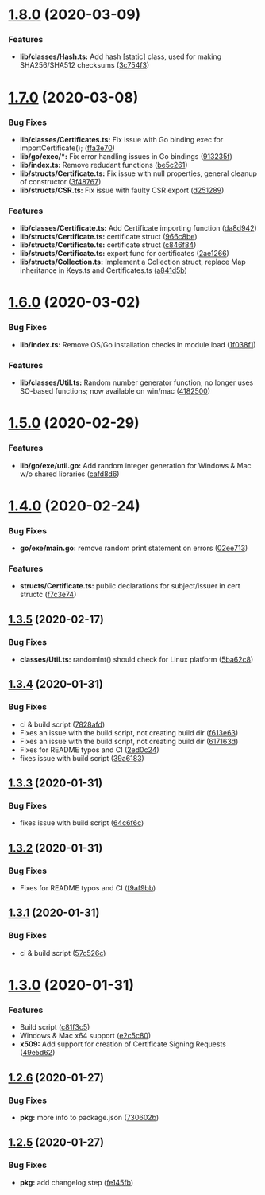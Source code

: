 # [1.8.0](https://github.com/LibraryofCode/GoCrypt/compare/v1.7.0...v1.8.0) (2020-03-09)


### Features

* **lib/classes/Hash.ts:** Add hash [static] class, used for making SHA256/SHA512 checksums ([3c754f3](https://github.com/LibraryofCode/GoCrypt/commit/3c754f3cf99ef53d481e5d4c6e370ff79886708d))

# [1.7.0](https://github.com/LibraryofCode/GoCrypt/compare/v1.6.0...v1.7.0) (2020-03-08)


### Bug Fixes

* **lib/classes/Certificates.ts:** Fix issue with Go binding exec for importCertificate(); ([ffa3e70](https://github.com/LibraryofCode/GoCrypt/commit/ffa3e7072581a563443d8b410d824fc197289c85))
* **lib/go/exec/*:** Fix error handling issues in Go bindings ([913235f](https://github.com/LibraryofCode/GoCrypt/commit/913235f8703cdc39d18835c14b5ddbba20c47989))
* **lib/index.ts:** Remove redudant functions ([be5c261](https://github.com/LibraryofCode/GoCrypt/commit/be5c2617693fc3350c963a149f5c525f14e5bd4b))
* **lib/structs/Certificate.ts:** Fix issue with null properties, general cleanup of constructor ([3f48767](https://github.com/LibraryofCode/GoCrypt/commit/3f4876705bdbe4ff99c424f041112a227cc8bd51))
* **lib/structs/CSR.ts:** Fix issue with faulty CSR export ([d251289](https://github.com/LibraryofCode/GoCrypt/commit/d251289b5d3d50f5e782f9d0d00bc298432c5330))


### Features

* **lib/classes/Certificate.ts:** Add Certificate importing function ([da8d942](https://github.com/LibraryofCode/GoCrypt/commit/da8d94203dabb8ff7b67fa2f09441db332559433))
* **lib/structs/Certificate.ts:** certificate struct ([966c8be](https://github.com/LibraryofCode/GoCrypt/commit/966c8be489cabce4470fe61ff2c7b7d5808799ab))
* **lib/structs/Certificate.ts:** certificate struct ([c846f84](https://github.com/LibraryofCode/GoCrypt/commit/c846f84d2a60bcdecb906acccc3692913798d194))
* **lib/structs/Certificate.ts:** export func for certificates ([2ae1266](https://github.com/LibraryofCode/GoCrypt/commit/2ae1266ac86348fc771350454effc0e54a553ee7))
* **lib/structs/Collection.ts:** Implement a Collection struct, replace Map inheritance in Keys.ts and Certificates.ts ([a841d5b](https://github.com/LibraryofCode/GoCrypt/commit/a841d5b37373a6cfb864a0373571f49d6b2c59ed))

# [1.6.0](https://github.com/LibraryofCode/GoCrypt/compare/v1.5.0...v1.6.0) (2020-03-02)


### Bug Fixes

* **lib/index.ts:** Remove OS/Go installation checks in module load ([1f038f1](https://github.com/LibraryofCode/GoCrypt/commit/1f038f1c0de2cc31d938aa285cfeb7beae0ab15e))


### Features

* **lib/classes/Util.ts:** Random number generator function, no longer uses SO-based functions; now available on win/mac ([4182500](https://github.com/LibraryofCode/GoCrypt/commit/4182500cba85d94b55a0e243066226688416869b))

# [1.5.0](https://github.com/LibraryofCode/GoCrypt/compare/v1.4.0...v1.5.0) (2020-02-29)


### Features

* **lib/go/exe/util.go:** Add random integer generation for Windows & Mac w/o shared libraries ([cafd8d6](https://github.com/LibraryofCode/GoCrypt/commit/cafd8d668aa19ec21e56546b48d058f9c032226c))

# [1.4.0](https://gitlab.libraryofcode.org/engineering/gocrypt/compare/v1.3.5...v1.4.0) (2020-02-24)


### Bug Fixes

* **go/exe/main.go:** remove random print statement on errors ([02ee713](https://gitlab.libraryofcode.org/engineering/gocrypt/commit/02ee7131174507485afd6ce547a3d66cab9b7303))


### Features

* **structs/Certificate.ts:** public declarations for subject/issuer in cert structc ([f7c3e74](https://gitlab.libraryofcode.org/engineering/gocrypt/commit/f7c3e7452d94cc1f6a47465544e778d9a8be2132))

## [1.3.5](https://gitlab.libraryofcode.org/engineering/gocrypt/compare/v1.3.4...v1.3.5) (2020-02-17)


### Bug Fixes

* **classes/Util.ts:** randomInt() should check for Linux platform ([5ba62c8](https://gitlab.libraryofcode.org/engineering/gocrypt/commit/5ba62c87b84809baefdc0a56498323ea1a0deab2))

## [1.3.4](https://gitlab.libraryofcode.org/engineering/gocrypt/compare/v1.3.3...v1.3.4) (2020-01-31)


### Bug Fixes

* ci & build script ([7828afd](https://gitlab.libraryofcode.org/engineering/gocrypt/commit/7828afd5fdbf6170bf51a430b0074111882bde1d))
* Fixes an issue with the build script, not creating build dir ([f613e63](https://gitlab.libraryofcode.org/engineering/gocrypt/commit/f613e6337498e2a9bfa5d9a43b8328e75ab5e6f7))
* Fixes an issue with the build script, not creating build dir ([617163d](https://gitlab.libraryofcode.org/engineering/gocrypt/commit/617163dee42c8e8f77d0128f844ac799bb62e430))
* Fixes for README typos and CI ([2ed0c24](https://gitlab.libraryofcode.org/engineering/gocrypt/commit/2ed0c24a1b795532605abfb391e2480353c71dd9))
* fixes issue with build script ([39a6183](https://gitlab.libraryofcode.org/engineering/gocrypt/commit/39a61833f3576f9d5da11eec800af88f4fa3ab94))

## [1.3.3](https://gitlab.libraryofcode.org/engineering/gocrypt/compare/v1.3.2...v1.3.3) (2020-01-31)


### Bug Fixes

* fixes issue with build script ([64c6f6c](https://gitlab.libraryofcode.org/engineering/gocrypt/commit/64c6f6cda622ec8f347ba9e9f18139702293cd62))

## [1.3.2](https://gitlab.libraryofcode.org/engineering/gocrypt/compare/v1.3.1...v1.3.2) (2020-01-31)


### Bug Fixes

* Fixes for README typos and CI ([f9af9bb](https://gitlab.libraryofcode.org/engineering/gocrypt/commit/f9af9bbd1d48be68e2952039600a4bca4d0f9632))

## [1.3.1](https://gitlab.libraryofcode.org/engineering/gocrypt/compare/v1.3.0...v1.3.1) (2020-01-31)


### Bug Fixes

* ci & build script ([57c526c](https://gitlab.libraryofcode.org/engineering/gocrypt/commit/57c526c4dc4e0768ecb0cfcd74853bfdcf9da9f8))

# [1.3.0](https://gitlab.libraryofcode.org/engineering/gocrypt/compare/v1.2.6...v1.3.0) (2020-01-31)


### Features

* Build script ([c81f3c5](https://gitlab.libraryofcode.org/engineering/gocrypt/commit/c81f3c5f51490339c5b417d928a39d6e3ee04f1a))
* Windows & Mac x64 support ([e2c5c80](https://gitlab.libraryofcode.org/engineering/gocrypt/commit/e2c5c80c46f17d03ac7a800fa529547ac7fcabd5))
* **x509:** Add support for creation of Certificate Signing Requests ([49e5d62](https://gitlab.libraryofcode.org/engineering/gocrypt/commit/49e5d629728b649103b1ab067cc0bd27f2831a3d))

## [1.2.6](https://gitlab.libraryofcode.org/engineering/gocrypt/compare/v1.2.5...v1.2.6) (2020-01-27)


### Bug Fixes

* **pkg:** more info to package.json ([730602b](https://gitlab.libraryofcode.org/engineering/gocrypt/commit/730602b2dcaf809f9bac1c75f3d14e55448664e0))

## [1.2.5](https://gitlab.libraryofcode.org/engineering/gocrypt/compare/v1.2.4...v1.2.5) (2020-01-27)


### Bug Fixes

* **pkg:** add changelog step ([fe145fb](https://gitlab.libraryofcode.org/engineering/gocrypt/commit/fe145fbb40847d374d479b9ca0d349dd50e6faa6))
